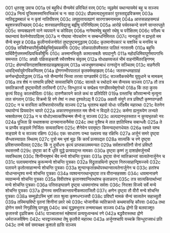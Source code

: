 001	धृतराष्ट्र उवाच
001a	एवं बहुविधं सैन्यमेवं प्रविचितं वरम्
001c	व्यूढमेवं यथान्यायमेवं बहु च सञ्जय
002a	नित्यं पूजितमस्माभिरभिकामं च नः सदा
002c	प्रौढमत्यद्भुताकारं पुरस्ताद्दृढविक्रमम्
003a	नातिवृद्धमबालं च न कृशं नातिपीवरम्
003c	लघुवृत्तायतप्राणं सारगात्रमनामयम्
004a	आत्तसन्नाहसम्पन्नं बहुशस्त्रपरिच्छदम्
004c	शस्त्रग्रहणविद्यासु बह्वीषु परिनिष्ठितम्
005a	आरोहे पर्यवस्कन्दे सरणे सान्तरप्लुते
005c	सम्यक्प्रहरणे याने व्यपयाने च कोविदम्
006a	नागेष्वश्वेषु बहुशो रथेषु च परीक्षितम्
006c	परीक्ष्य च यथान्यायं वेतनेनोपपादितम्
007a	न गोष्ठ्या नोपचारेण न सम्बन्धनिमित्ततः
007c	नानाहूतो न ह्यभृतो मम सैन्ये बभूव ह
008a	कुलीनार्यजनोपेतं तुष्टपुष्टमनुद्धतम्
008c	कृतमानोपकारं च यशस्वि च मनस्वि च
009a	सचिवैश्चापरैर्मुख्यैर्बहुभिर्मुख्यकर्मभिः
009c	लोकपालोपमैस्तात पालितं नरसत्तमैः
010a	बहुभिः पार्थिवैर्गुप्तमस्मत्प्रियचिकीर्षुभिः
010c	अस्मानभिसृतैः कामात्सबलैः सपदानुगैः
011a	महोदधिमिवापूर्णमापगाभिः समन्ततः
011c	अपक्षैः पक्षिसङ्काशै रथैरश्वैश्च संवृतम्
012a	योधाक्षय्यजलं भीमं वाहनोर्मितरङ्गिणम्
012c	क्षेपण्यसिगदाशक्तिशरप्रासझषाकुलम्
013a	ध्वजभूषणसम्बाधं रत्नपट्टेन सञ्चितम्
013c	वाहनैरपि धावद्भिर्वायुवेगविकम्पितम्
014a	द्रोणगम्भीरपातालं कृतवर्ममहाह्रदम्
014c	जलसन्धमहाग्राहं कर्णचन्द्रोदयोद्धतम्
015a	गते सैन्यार्णवं भित्त्वा तरसा पाण्डवर्षभे
015c	सञ्जयैकरथेनैव युयुधाने च मामकम्
016a	तत्र शेषं न पश्यामि प्रविष्टे सव्यसाचिनि
016c	सात्वते च रथोदारे मम सैन्यस्य सञ्जय
017a	तौ तत्र समतिक्रान्तौ दृष्ट्वाभीतौ तरस्विनौ
017c	सिन्धुराजं च सम्प्रेक्ष्य गाण्डीवस्येषुगोचरे
018a	किं तदा कुरवः कृत्यं विदधुः कालचोदिताः
018c	दारुणैकायने काले कथं वा प्रतिपेदिरे
019a	ग्रस्तान्हि कौरवान्मन्ये मृत्युना तात संगतान्
019c	विक्रमो हि रणे तेषां न तथा दृश्यतेऽद्य वै
020a	अक्षतौ संयुगे तत्र प्रविष्टौ कृष्णपाण्डवौ
020c	न च वारयिता कश्चित्तयोरस्तीह सञ्जय
021a	भृताश्च बहवो योधाः परीक्ष्यैव महारथाः
021c	वेतनेन यथायोग्यं प्रियवादेन चापरे
022a	अकारणभृतस्तात मम सैन्ये न विद्यते
022c	कर्मणा ह्यनुरूपेण लभ्यते भक्तवेतनम्
023a	न च योधोऽभवत्कश्चिन्मम सैन्ये तु सञ्जय
023c	अल्पदानभृतस्तात न कुप्यभृतको नरः
024a	पूजिता हि यथाशक्त्या दानमानासनैर्मया
024c	तथा पुत्रैश्च मे तात ज्ञातिभिश्च सबान्धवैः
025a	ते च प्राप्यैव सङ्ग्रामे निर्जिताः सव्यसाचिना
025c	शैनेयेन परामृष्टाः किमन्यद्भागधेयतः
026a	रक्ष्यते यश्च सङ्ग्रामे ये च सञ्जय रक्षिणः
026c	एकः साधारणः पन्था रक्ष्यस्य सह रक्षिभिः
027a	अर्जुनं समरे दृष्ट्वा सैन्धवस्याग्रतः स्थितम्
027c	पुत्रो मम भृशं मूढः किं कार्यं प्रत्यपद्यत
028a	सात्यकिं च रणे दृष्ट्वा प्रविशन्तमभीतवत्
028c	किं नु दुर्योधनः कृत्यं प्राप्तकालममन्यत
029a	सर्वशस्त्रातिगौ सेनां प्रविष्टौ रथसत्तमौ
029c	दृष्ट्वा कां वै धृतिं युद्धे प्रत्यपद्यन्त मामकाः
030a	दृष्ट्वा कृष्णं तु दाशार्हमर्जुनार्थे व्यवस्थितम्
030c	शिनीनामृषभं चैव मन्ये शोचन्ति पुत्रकाः
031a	दृष्ट्वा सेनां व्यतिक्रान्तां सात्वतेनार्जुनेन च
031c	पलायमानांश्च कुरून्मन्ये शोचन्ति पुत्रकाः
032a	विद्रुतान्रथिनो दृष्ट्वा निरुत्साहान्द्विषज्जये
032c	पलायने कृतोत्साहान्मन्ये शोचन्ति पुत्रकाः
033a	शून्यान्कृतान्रथोपस्थान्सात्वतेनार्जुनेन च
033c	हतांश्च योधान्सन्दृश्य मन्ये शोचन्ति पुत्रकाः
034a	व्यश्वनागरथान्दृष्ट्वा तत्र वीरान्सहस्रशः
034c	धावमानान्रणे व्यग्रान्मन्ये शोचन्ति पुत्रकाः
035a	विवीरांश्च कृतानश्वान्विरथांश्च कृतान्नरान्
035c	तत्र सात्यकिपार्थाभ्यां मन्ये शोचन्ति पुत्रकाः
036a	पत्तिसङ्घान्रणे दृष्ट्वा धावमानांश्च सर्वशः
036c	निराशा विजये सर्वे मन्ये शोचन्ति पुत्रकाः
037a	द्रोणस्य समतिक्रान्तावनीकमपराजितौ
037c	क्षणेन दृष्ट्वा तौ वीरौ मन्ये शोचन्ति पुत्रकाः
038a	सम्मूढोऽस्मि भृशं तात श्रुत्वा कृष्णधनञ्जयौ
038c	प्रविष्टौ मामकं सैन्यं सात्वतेन सहाच्युतौ
039a	तस्मिन्प्रविष्टे पृतनां शिनीनां प्रवरे रथे
039c	भोजानीकं व्यतिक्रान्ते कथमासन्हि कौरवाः
040a	तथा द्रोणेन समरे निगृहीतेषु पाण्डुषु
040c	कथं युद्धमभूत्तत्र तन्ममाचक्ष्व सञ्जय
041a	द्रोणो हि बलवाञ्शूरः कृतास्त्रो दृढविक्रमः
041c	पाञ्चालास्तं महेष्वासं प्रत्ययुध्यन्कथं रणे
042a	बद्धवैरास्तथा द्रोणे धर्मराजजयैषिणः
042c	भारद्वाजस्तथा तेषु कृतवैरो महारथः
043a	अर्जुनश्चापि यच्चक्रे सिन्धुराजवधं प्रति
043c	तन्मे सर्वं समाचक्ष्व कुशलो ह्यसि सञ्जय
